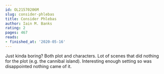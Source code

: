 ```yaml
---
id: OL21570206M
slug: consider-phlebas
title: Consider Phlebas
author: Iain M. Banks
rating: 2
pages: 467
reads:
- finished_at: '2020-05-16'
---
```

Just kinda boring? Both plot and characters. Lot of scenes that did nothing for the plot (e.g. the cannibal island). Interesting enough setting so was disappointed nothing came of it.
